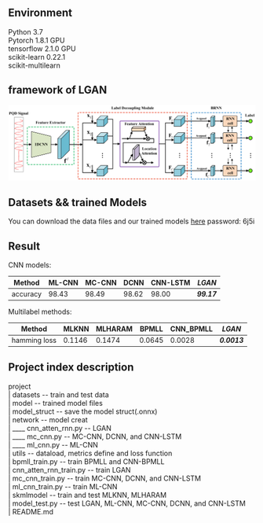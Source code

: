 ## Environment
Python 3.7  
Pytorch 1.8.1 GPU  
tensorflow 2.1.0 GPU  
scikit-learn 0.22.1  
scikit-multilearn  

## framework of LGAN
![avatar](./LGAN-framework.jpg)

## Datasets && trained Models 
You can download the data files and our trained models [here](https://pan.baidu.com/s/1uf_C-sEa4Mxo5Y-K-F7DaQ)
password: 6j5i


## Result
CNN models:

|Method| ML-CNN| MC-CNN |DCNN|CNN-LSTM|***LGAN***|
|---------|-------|-------|---------|-------|-------|
|accuracy| 98.43|98.49|98.62|98.00|***99.17***|

Multilabel methods:

|Method |MLKNN|MLHARAM|BPMLL|CNN_BPMLL|***LGAN***|
|---------|-------|-------|---------|--|-------|
|hamming loss| 0.1146|0.1474|0.0645|0.0028|***0.0013***|


## Project index description
project  
| datasets -- train and test data   
| model -- trained model files  
| model_struct -- save the model struct(.onnx)  
| network -- model creat  
| ____ cnn_atten_rnn.py -- LGAN  
| ____ mc_cnn.py -- MC-CNN, DCNN, and CNN-LSTM  
| ____ ml_cnn.py -- ML-CNN  
| utils -- dataload, metrics define and loss function   
| bpmll_train.py -- train BPMLL and CNN-BPMLL  
| cnn_atten_rnn_train.py -- train LGAN  
| mc_cnn_train.py -- train MC-CNN, DCNN, and CNN-LSTM  
| ml_cnn_train.py -- train ML-CNN  
| skmlmodel -- train and test MLKNN, MLHARAM  
| model_test.py -- test LGAN, ML-CNN, MC-CNN, DCNN, and CNN-LSTM  
| README.md



